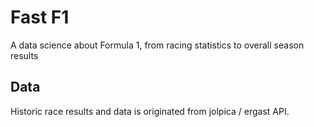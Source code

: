 # Fast F1

A data science about Formula 1, from racing statistics to overall season results

## Data 

Historic race results and data is originated from jolpica / ergast API. 
